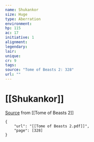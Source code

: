 ```yaml
---
name: Shukankor
size: Huge
type: Aberration
environment: 
hp: 115
ac: 17
initiative: 1
alignment: 
legendary: 
lair: 
unique: 
cr: 9
tags: 
source: "Tome of Beasts 2: 328"
url: ""
---
```

# [[Shukankor]]

[Source](zotero://open-pdf/library/items/9UQIAB6R?page=328) from [[Tome of Beasts 2]]

```pdf
{
	"url": "[[Tome of Beasts 2.pdf]]",
	"page": [328]
}
```


